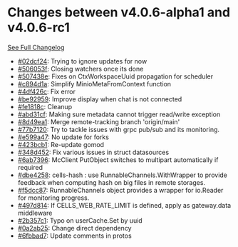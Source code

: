 # Changes between v4.0.6-alpha1 and v4.0.6-rc1

[See Full Changelog](https://github.com/pydio/cells/compare/v4.0.6-alpha1...v4.0.6-rc1)

- [#02dcf24](https://github.com/pydio/cells/commit/02dcf24844ca0c5c284d8d1e79cfa85d7c6b14d6): Trying to ignore updates for now
- [#506053f](https://github.com/pydio/cells/commit/506053f9dea07546d4b3af96d83edbc9e9ed7b6b): Closing watchers once its done
- [#507438e](https://github.com/pydio/cells/commit/507438e5176b8a2a385b41a319fce3d6b9659ad8): Fixes on CtxWorkspaceUuid propagation for scheduler
- [#c894d1a](https://github.com/pydio/cells/commit/c894d1a8ea9ab5a4b14fd2f36204d29e33d7ed7c): Simplify MinioMetaFromContext function
- [#4df426c](https://github.com/pydio/cells/commit/4df426c68a936484684d88496c2360ae1aa31dc5): Fix error
- [#be92959](https://github.com/pydio/cells/commit/be9295994ed3a323f766e6a98b331319aca713a9): Improve display when chat is not connected
- [#fe1818c](https://github.com/pydio/cells/commit/fe1818ce369c9e5b18b85c112a2f4695d56bbca8): Cleanup
- [#abd31cf](https://github.com/pydio/cells/commit/abd31cfdd8fb844898b72d3dc6c63bc10a0c0ddd): Making sure metadata cannot trigger read/write exception
- [#8d49ea1](https://github.com/pydio/cells/commit/8d49ea1071a0ad477f9fa42ba120c2878fbf5b0b): Merge remote-tracking branch 'origin/main'
- [#77b7120](https://github.com/pydio/cells/commit/77b7120cb817e707163a68f2a617ad035a986bee): Try to tackle issues with grpc pub/sub and its monitoring.
- [#e599a47](https://github.com/pydio/cells/commit/e599a47df22cf8bdbda91ec1b51e15f898cff658): No update for forks
- [#423bcb1](https://github.com/pydio/cells/commit/423bcb12b8e40bdf129551e4a87dbfe2de5836ca): Re-update gomod
- [#348d452](https://github.com/pydio/cells/commit/348d4524d76967b17a56b28c2c708a4b623bd3b0): Fix various issues in struct datasources
- [#6ab7396](https://github.com/pydio/cells/commit/6ab73968fae827a01bae0de06c97b61acec6c7e1): McClient PutObject switches to multipart automatically if required
- [#dbe4258](https://github.com/pydio/cells/commit/dbe4258ecfbfecf1368d0e71aada415af7651db3): cells-hash : use RunnableChannels.WithWrapper to provide feedback when computing hash on big files in remote storages.
- [#f5dcc87](https://github.com/pydio/cells/commit/f5dcc87dd96abaff856f4dc5476925e826e870cc): RunnableChannels object provides a wrapper for io.Reader for monitoring progress.
- [#497d814](https://github.com/pydio/cells/commit/497d814282030b61219ecacfafa9717409776099): If CELLS_WEB_RATE_LIMIT is defined, apply as gateway.data middleware
- [#2b357c1](https://github.com/pydio/cells/commit/2b357c1e3d0cdb194e6cf788ac6e05d5828548db): Typo on userCache.Set by uuid
- [#0a2ab25](https://github.com/pydio/cells/commit/0a2ab25435026b024e10bf4defd3b785a852f06e): Change direct dependency
- [#6fbbad7](https://github.com/pydio/cells/commit/6fbbad768b21113d085badb45af4a3eace8feb71): Update comments in protos
